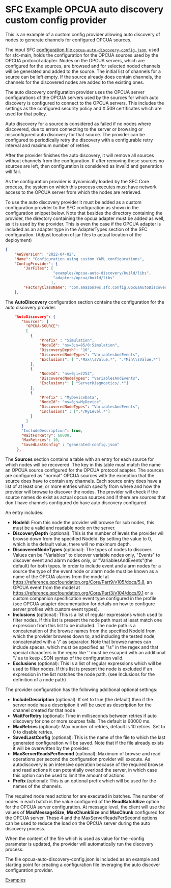 # SFC Example OPCUA auto discovery custom config provider

This is an example of a custom config provider allowing auto discovery of nodes to generate channels for configured  OPCUA sources.

The input SFC [configuration file `opcua-auto-discovery-config.json`](opcua-auto-discovery-config.json), used for sfc-main, holds the configuration for the OPCUA sources used by the OPCUA protocol 
adapter. Nodes on the OPCUA servers, which are configured for the sources, are browsed and for selected noded channels will
be generated and added to the source. The initial list of channels for a source can be left empty. If the source already does 
contain channels, the channels for the discovered nodes are added to the existing ones.

The auto discovery configuration provider uses the OPCUA server configurations of the OPCUA servers used by the sources for which auto 
discovery is configured to connect to the OPCUA servers. This includes the settings as the configured security policy and
X.509 certificates which are used for that policy.

Auto discovery for a source is considered as failed if no nodes where discovered, due to errors connecting to the server or 
browsing or misconfigured auto discovery for that source. The provider can be configured to periodically retry the discovery with a configurable
retry interval and maximum number of retries.

After the provider finishes the auto discovery, it will remove all sources without channels from the configuration. 
If after removing these sources no sources are left, then configuration is considered as invalid and generation will fail.

As the configuration provider is dynamically loaded by the SFC Core process, the system on which this process executes
must have network access to the OPCUA server from which the nodes are retrieved.

To use the auto discovery provider it must be added as a custom configuration  provider to the SFC configuration as shown in the 
configuration snippet below. Note that besides the directory containing the provider, the directory containing the opcua 
adapter must be added as well, as it is used by the provider. This is even the case if the OPCUA adapter is included as an 
adapter type in the AdapterTypes section of the SFC configuration. (Adjust location of jar files to actual location 
of the deployment)

```json
{ 
    "AWSVersion": "2022-04-02",
    "Name": "Configuration using custom YAML configurations",
    "ConfigProvider": {
        "JarFiles": [
                     "examples/opcua-auto-discovery/build/libs",
                     "adapters/opcua/build/libs"
                    ],
        "FactoryClassName": "com.amazonaws.sfc.config.OpcuaAutoDiscoveryConfigProvider"
    },

```

The __AutoDiscovery__ configuration section contains the configuration for the auto discovery provider.


```json
    "AutoDiscovery": {
       "Sources": {
         "OPCUA-SOURCE": 
         [
           {
               "Prefix" : "Simulation",    
               "NodeId": "ns=3;s=85/0:Simulation",
               "DiscoveryDepth": "10",
               "DiscoveredNodeTypes": "VariablesAndEvents",
               "Exclusions": [ ".*Max\\sValue.*", ".*Min\\sValue.*"]
           },
           {
               "NodeId": "ns=0;i=2253",
               "DiscoveredNodeTypes": "VariablesAndEvents",
               "Exclusions": [ "ServerDiagnostics/.*"]
           },
           {
               "Prefix" : "MyDeviceData",   
               "NodeId": "ns=6;s=MyDevice",
               "DiscoveredNodeTypes": "VariablesAndEvents",
               "Inclusions" : [".*/MyLevel.*"]
           }
         ]
       }
       "IncludeDescription": true,
       "WaitForRetry": 60000,
       "MaxRetries": 10,
       "SavedLastConfig" : "generated-config.json"
     },

```

The __Sources__ section contains a table with an entry for each source for which nodes will be recovered. The key in this
table must match the name an OPCUA source configured for the OPCUA protocol adapter. The sources are configured as "normal"
OPCUA sources with the exception that the source does have to contain any channels.
Each source entry does have a list of at least one, or more entries which specify from where and how the provider will browse
to discover the nodes. The provider will check if the source names do exist as actual opcua sources and if there are sources that
don't have channels configured do have auto discovery configured.

An entry includes:

- __NodeId__: From this node the provider will browse for sub nodes, this must be a valid and readable node on the server.
- __DiscoveryDepth__ (optional): This is the number of levels the provider wil browse down from the specified NodeId. By setting 
the value to 0, which is the default value, there will no maximum depth.
- __DiscoveredNodeTypes__ (optional): The types of nodes to discover. Values can be "Variables" to discover variable nodes only, 
"Events" to discover  event and alarm nodes only, or "VariablesAndEvents"(the default) for both types. In order to 
include event and alarm nodes for a source the type of the event node or alarm node must be known as a  name of the OPCUA alarms from 
the model at https://reference.opcfoundation.org/Core/Part9/v105/docs/5.8, an OPCUA event from the model at
https://reference.opcfoundation.org/Core/Part3/v104/docs/9.1 or a custom companion  specification event type configured 
in the profile (see OPCUA adapter documentation for details on how to configure server profiles with custom event types).
- __Inclusions__ (optional): This is a list of regular expressions which used to filter nodes. If this list is present 
the node path must at least match one expression from this list to be included. The node path is a concatenation of the browse names from the 
specified NodeId from which the provider browses down to, and including the tested node, concatenated with a '/' as separator. 
Note that browse names can include spaces. which must be specified as "\s" in the regex and that special characters in the 
regex like '\' must be escaped with an additional '\\' as to keep JSON syntax of the configuration valid.
- __Exclusions__ (optional): This is a list of regular expressions which will be used to filter nodes. If this list is present
   the node is excluded if an expression in the list matches the node path. (see Inclusions for the definition of a node path)

The provider configuration has the following additional optional settings:

- __IncludeDescription__ (optional): If set to true (the default) then if the server node has a description it will be used as description for 
the channel created for that node
- __WaitForRetry__ (optional): Time in milliseconds between retries if auto discovery for one or more sources fails. The default is 60000 ms.
- __MaxRetries__ (optional): Max number of retries, default is 10 retries. Set to 0 to disable retries.
- __SavedLastConfig__ (optional): This is the name of the file to which the last generated configuration will be saved. 
Note that if the file already exists it will be overwritten by the provider.
- __MaxServerReadsPerSecond__ (optional): Maximum of browse and read operations per second the configuration provider will execute. As autodiscovery
is an intensive operation because of the required browse and read actions it can potentially overload the server, in which case this option can be used
to limit the amount of actions. 
- __Prefix__ (optional): This is an optional prefix which will be used for the names of the channels.

The required node read actions for are executed in batches. The number of nodes in each batch is the value configured of the __ReadBatchSize__ 
option for the OPCUA server configuration. At message level, the client will use the values of __MaxMessageSize__, __MaxChunkSize__ and __MaxChunk__ 
configured for the OPCUA server. These 4 and the MaxServerReadsPerSecond options can be used to reduce the load on the OPCUA server during the 
auto discovery process.

When the content of the file which is used as value for the -config parameter is updated, the provider will automatically run the discovery
process.

The file opcua-auto-discovery-config.json is included as an example and starting point for creating a configuration file leveraging the auto discover configuration provider.

[Examples](../../docs/examples/README.md)